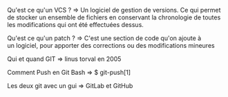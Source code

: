 Qu'est ce qu'un VCS ?  => Un logiciel de gestion de versions. Ce qui permet de stocker un ensemble de fichiers en conservant la chronologie de toutes les modifications qui ont été effectuées dessus.

Qu'est ce qu'un patch ? => C'est une section de code qu'on ajoute à un logiciel, pour apporter des corrections ou des modifications mineures

Qui et quand GIT => linus torval en 2005

Comment Push en Git Bash => $ git-push[1]

Les deux git avec un gui => GitLab et GitHub